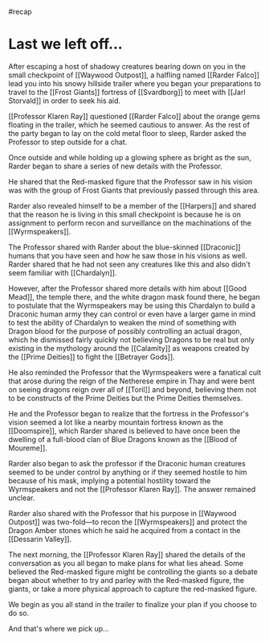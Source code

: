 #recap 
# Last we left off...
After escaping a host of shadowy creatures bearing down on you in the small checkpoint of [[Waywood Outpost]], a halfling named [[Rarder Falco]] lead you into his snowy hillside trailer where you began your preparations to travel to the [[Frost Giants]] fortress of [[Svardborg]] to meet with [[Jarl Storvald]] in order to seek his aid.

[[Professor Klaren Ray]] questioned [[Rarder Falco]] about the orange gems floating in the trailer, which he seemed cautious to answer. As the rest of the party began to lay on the cold metal floor to sleep, Rarder asked the Professor to step outside for a chat.

Once outside and while holding up a glowing sphere as bright as the sun, Rarder began to share a series of new details with the Professor.

He shared that the Red-masked figure that the Professor saw in his vision was with the group of Frost Giants that previously passed through this area.

Rarder also revealed himself to be a member of the [[Harpers]] and shared that the reason he is living in this small checkpoint is because he is on assignment to perform recon and surveillance on the machinations of the [[Wyrmspeakers]].

The Professor shared with Rarder about the blue-skinned [[Draconic]] humans that you have seen and how he saw those in his visions as well. Rarder shared that he had not seen any creatures like this and also didn't seem familiar with [[Chardalyn]].

However, after the Professor shared more details with him about [[Good Mead]], the temple there, and the white dragon mask found there, he began to postulate that the Wyrmspeakers may be using this Chardalyn to build a Draconic human army they can control or even have a larger game in mind to test the ability of Chardalyn to weaken the mind of something with Dragon blood for the purpose of possibly controlling an actual dragon, which he dismissed fairly quickly not believing Dragons to be real but only existing in the mythology around the [[Calamity]] as weapons created by the [[Prime Deities]] to fight the [[Betrayer Gods]].

He also reminded the Professor that the Wyrmspeakers were a fanatical cult that arose during the reign of the Netherese empire in Thay and were bent on seeing dragons reign over all of [[Toril]] and beyond, believing them not to be constructs of the Prime Deities but the Prime Deities themselves.

He and the Professor began to realize that the fortress in the Professor's vision seemed a lot like a nearby mountain fortress known as the [[Doomspire]], which Rarder shared is believed to have once been the dwelling of a full-blood clan of Blue Dragons known as the [[Blood of Moureme]].

Rarder also began to ask the professor if the Draconic human creatures seemed to be under control by anything or if they seemed hostile to him because of his mask, implying a potential hostility toward the Wyrmspeakers and not the [[Professor Klaren Ray]]. The answer remained unclear.

Rarder also shared with the Professor that his purpose in [[Waywood Outpost]] was two-fold—to recon the [[Wyrmspeakers]] and protect the Dragon Amber stones which he said he acquired from a contact in the [[Dessarin Valley]].

The next morning, the [[Professor Klaren Ray]] shared the details of the conversation as you all began to make plans for what lies ahead. Some believed the Red-masked figure might be controlling the giants so a debate began about whether to try and parley with the Red-masked figure, the giants, or take a more physical approach to capture the red-masked figure.

We begin as you all stand in the trailer to finalize your plan if you choose to do so.

And that's where we pick up...